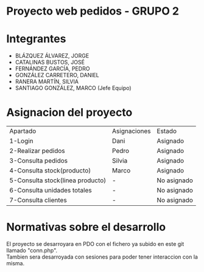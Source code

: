 <h1>Proyecto web pedidos - GRUPO 2 </h1>
<h1>Integrantes</h1>
	<ul>
		<li>BLÁZQUEZ ÁLVAREZ, JORGE</li>
		<li>CATALINAS BUSTOS, JOSÉ</li>
		<li>FERNÁNDEZ GARCÍA, PEDRO</li>
		<li>GONZÁLEZ CARRETERO, DANIEL</li>
		<li>RANERA MARTÍN, SILVIA</li>
		<li>SANTIAGO GONZÁLEZ, MARCO (Jefe Equipo)</li>		
	</ul>
<h1>Asignacion del proyecto</h1>

<table>
	<tr>
		<td>Apartado</td>
		<td>Asignaciones</td>
		<td>Estado</td>
  	</tr>
	<tr>
		<td>1-Login</td>
		<td>Dani</td>
		<td>Asignado</td>
  	</tr>
  	<tr>
    		<td>2-Realizar pedidos</td>
	  	<td>Pedro</td>
	  	<td>Asignado</td>
  	</tr>
  	<tr>
    		<td>3-Consulta pedidos</td>
	  	<td>Silvia</td>
	  	<td>Asignado</td>
	</tr>
	<tr>
		<td>4-Consulta stock(producto)</td>
		<td>Marco</td>
		<td>Asignado</td>
	</tr>
	<tr>
		<td>5-Consulta stock(linea producto)</td>
		<td>-</td>
		<td>No asignado</td>
	</tr>
	<tr>
		<td>6-Consulta unidades totales</td>
		<td>-</td>
		<td>No asignado</td>
	</tr>
	<tr>
		<td>7-Consulta clientes</td>
		<td>-</td>
		<td>No asignado</td>
	</tr>
</table>

<h1>Normativas sobre el desarrollo</h1>
El proyecto se desarroyara en PDO con el fichero ya subido en este git llamado "conn.php".</br>
Tambien sera desarroyada con sesiones para poder tener interaccion con la misma.
